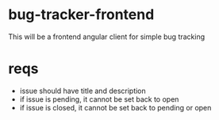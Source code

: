 # bug-tracker-frontend #

This will be a frontend angular client for simple bug tracking

# reqs #

- issue should have title and description
- if issue is pending, it cannot be set back to open
- if issue is closed, it cannot be set back to pending or open



